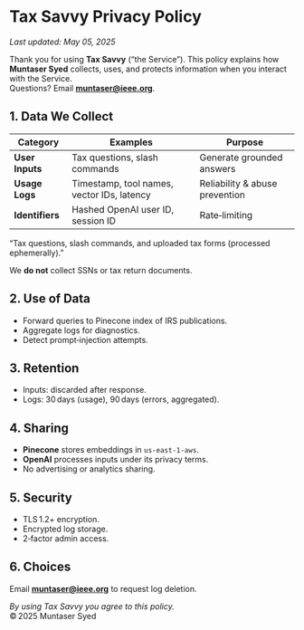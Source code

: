 # Tax Savvy Privacy Policy
_Last updated: May 05, 2025_

Thank you for using **Tax Savvy** (“the Service”). This policy explains how **Muntaser Syed** collects, uses, and protects information when you interact with the Service.  
Questions? Email **muntaser@ieee.org**.

## 1. Data We Collect

| Category | Examples | Purpose |
|----------|----------|---------|
| **User Inputs** | Tax questions, slash commands | Generate grounded answers |
| **Usage Logs** | Timestamp, tool names, vector IDs, latency | Reliability & abuse prevention |
| **Identifiers** | Hashed OpenAI user ID, session ID | Rate‑limiting |
“Tax questions, slash commands, and uploaded tax forms (processed ephemerally).”

We **do not** collect SSNs or tax return documents.

## 2. Use of Data
- Forward queries to Pinecone index of IRS publications.
- Aggregate logs for diagnostics.
- Detect prompt‑injection attempts.

## 3. Retention
- Inputs: discarded after response.
- Logs: 30 days (usage), 90 days (errors, aggregated).

## 4. Sharing
- **Pinecone** stores embeddings in `us‑east‑1‑aws`.
- **OpenAI** processes inputs under its privacy terms.
- No advertising or analytics sharing.

## 5. Security
- TLS 1.2+ encryption.
- Encrypted log storage.
- 2‑factor admin access.

## 6. Choices
Email **muntaser@ieee.org** to request log deletion.

_By using Tax Savvy you agree to this policy._  
© 2025 Muntaser Syed
